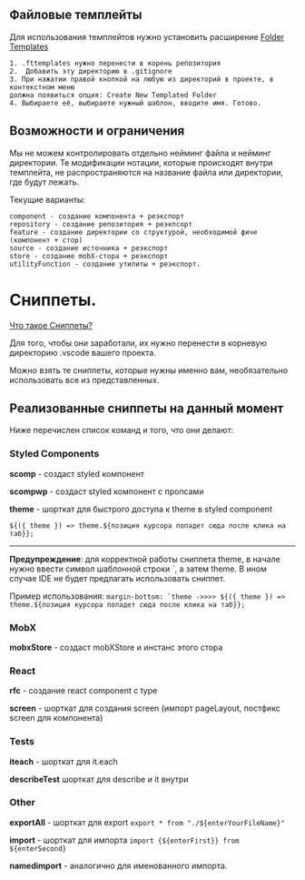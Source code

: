 ## Файловые темплейты 

Для использования темплейтов нужно установить расширение [Folder Templates](https://marketplace.visualstudio.com/items?itemName=Huuums.vscode-fast-folder-structure)

```
1. .fttemplates нужно перенести в корень репозитория 
2.  Добавить эту директорию в .gitignore
3. При нажатии правой кнопкой на любую из директорий в проекте, в контекстном меню
должна появиться опция: Create New Templated Folder 
4. Выбираете её, выбираете нужный шаблон, вводите имя. Готово.
```

## Возможности и ограничения

Мы не можем контролировать отдельно нейминг файла и нейминг директории.
Те модификации нотации, которые происходят внутри темплейта, не распространяются на название файла или директории, где будут лежать.

Текущие варианты:

```
component - создание компонента + реэкспорт
repository - создание репозитория + реэкпсорт 
feature - создание директории со структурой, необходимой фиче (компонент + стор)
source - создание источника + реэкспорт
store - создание mobX-стора + реэкспорт
utilityFunction - создание утилиты + реэкспорт.
```

# Сниппеты.
[Что такое Сниппеты?](https://code.visualstudio.com/docs/editor/userdefinedsnippets)

Для того, чтобы они заработали, их нужно перенести в корневую директорию .vscode вашего проекта.

Можно взять те сниппеты, которые нужны именно вам, необязательно использовать все из представленных.
 
## Реализованные сниппеты на данный момент

Ниже перечислен список команд и того, что они делают:

### Styled Components 
**scomp** - создаст styled компонент

**scompwp** - создаст styled компонент с пропсами

**theme** - шорткат для быстрого доступа к theme в styled component 

``
${({ theme }) => theme.${позиция курсора попадет сюда после клика на таб}};
``
*****

**Предупреждение**: для корректной работы сниппета theme, в начале нужно ввести
символ шаблонной строки `, а затем theme. В ином случае IDE не будет предлагать использовать сниппет.

Пример использования: 
``
margin-bottom: `theme ->>>> ${({ theme }) => theme.${позиция курсора попадет сюда после клика на таб}};
``

### MobX
**mobxStore** - создаст mobXStore и инстанс этого стора

### React 
**rfc** - создание react component с type 

**screen**  - шорткат для создания screen (импорт pageLayout, постфикс screen для компонента)

### Tests 

**iteach** - шорткат для it.each

**describeTest** шорткат для describe и it внутри 

### Other
**exportAll** - шорткат для export
`` export * from "./${enterYourFileName}" ``

**import** - шорткат для импорта
`` import {${enterFirst}} from ${enterSecond} ``

**namedimport** - аналогично для именованного импорта. 
